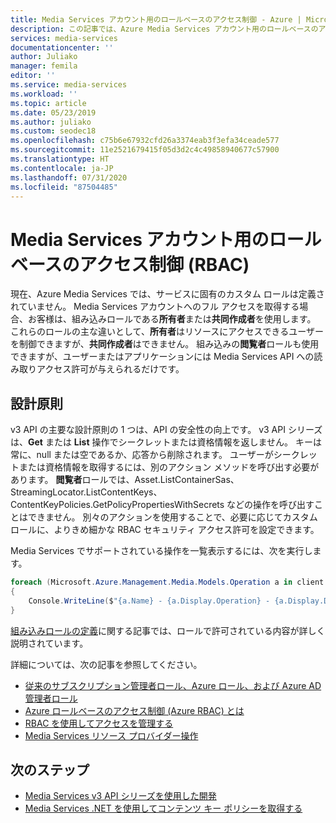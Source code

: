 ```yaml
---
title: Media Services アカウント用のロールベースのアクセス制御 - Azure | Microsoft Docs
description: この記事では、Azure Media Services アカウント用のロールベースのアクセス制御 (RBAC) について説明します。
services: media-services
documentationcenter: ''
author: Juliako
manager: femila
editor: ''
ms.service: media-services
ms.workload: ''
ms.topic: article
ms.date: 05/23/2019
ms.author: juliako
ms.custom: seodec18
ms.openlocfilehash: c75b6e67932cfd26a3374eab3f3efa34ceade577
ms.sourcegitcommit: 11e2521679415f05d3d2c4c49858940677c57900
ms.translationtype: HT
ms.contentlocale: ja-JP
ms.lasthandoff: 07/31/2020
ms.locfileid: "87504485"
---
```

# <a name="role-based-access-control-rbac-for-media-services-accounts"></a>Media Services アカウント用のロールベースのアクセス制御 (RBAC)

現在、Azure Media Services では、サービスに固有のカスタム ロールは定義されていません。 Media Services アカウントへのフル アクセスを取得する場合、お客様は、組み込みロールである**所有者**または**共同作成者**を使用します。 これらのロールの主な違いとして、**所有者**はリソースにアクセスできるユーザーを制御できますが、**共同作成者**はできません。 組み込みの**閲覧者**ロールも使用できますが、ユーザーまたはアプリケーションには Media Services API への読み取りアクセス許可が与えられるだけです。 

## <a name="design-principles"></a>設計原則

v3 API の主要な設計原則の 1 つは、API の安全性の向上です。 v3 API シリーズは、**Get** または **List** 操作でシークレットまたは資格情報を返しません。 キーは常に、null または空であるか、応答から削除されます。 ユーザーがシークレットまたは資格情報を取得するには、別のアクション メソッドを呼び出す必要があります。 **閲覧者**ロールでは、Asset.ListContainerSas、StreamingLocator.ListContentKeys、ContentKeyPolicies.GetPolicyPropertiesWithSecrets などの操作を呼び出すことはできません。 別々のアクションを使用することで、必要に応じてカスタム ロールに、よりきめ細かな RBAC セキュリティ アクセス許可を設定できます。

Media Services でサポートされている操作を一覧表示するには、次を実行します。

```csharp
foreach (Microsoft.Azure.Management.Media.Models.Operation a in client.Operations.List())
{
    Console.WriteLine($"{a.Name} - {a.Display.Operation} - {a.Display.Description}");
}
```

[組み込みロールの定義](../../role-based-access-control/built-in-roles.md)に関する記事では、ロールで許可されている内容が詳しく説明されています。 

詳細については、次の記事を参照してください。

- [従来のサブスクリプション管理者ロール、Azure ロール、および Azure AD 管理者ロール](../../role-based-access-control/rbac-and-directory-admin-roles.md)
- [Azure ロールベースのアクセス制御 (Azure RBAC) とは](../../role-based-access-control/overview.md)
- [RBAC を使用してアクセスを管理する](../../role-based-access-control/role-assignments-rest.md)
- [Media Services リソース プロバイダー操作](../../role-based-access-control/resource-provider-operations.md#microsoftmedia)

## <a name="next-steps"></a>次のステップ

- [Media Services v3 API シリーズを使用した開発](media-services-apis-overview.md)
- [Media Services .NET を使用してコンテンツ キー ポリシーを取得する](get-content-key-policy-dotnet-howto.md)
